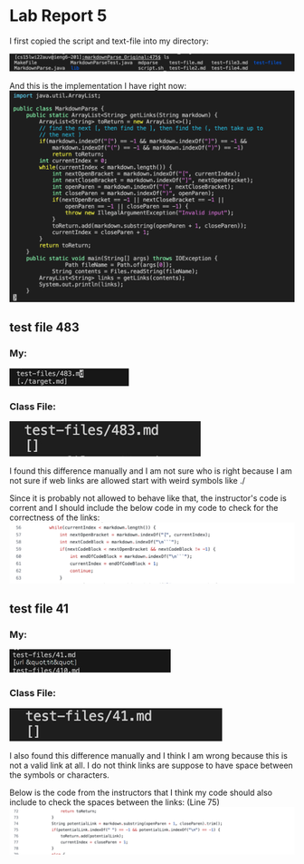 # Lab Report 5

I first copied the script and text-file into my directory: 

![image](ls.png)

And this is the implementation I have right now: 
![image](now.png)
## test file 483
### My: 
![image](483Expected.JPG)
### Class File: 
![image](483My.jpg)

I found this difference manually and I am not sure who is right because I am not sure if web links are allowed start with weird symbols like ./ 

Since it is probably not allowed to behave like that, the instructor's code is corrent and I should include the below code in my code to check for the correctness of the links: 
![image](code1.png)



## test file 41
### My:
![image](41My.png)


### Class File: 
![image](41Expected.png)

I also found this difference manually and I think I am wrong because this is not a valid link at all. I do not think links are suppose to have space between the symbols or characters.   

Below is the code from the instructors that I think my code should also include to check the spaces between the links:  (Line 75)
![image](code2.png)

